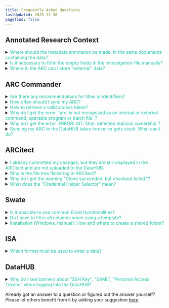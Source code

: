 ```yaml
---
title: Frequently Asked Questions
lastUpdated: 2023-11-30
pagefind: false
---
```



## Annotated Research Context

<details><summary><span style="color: #1fc2a7">
Where should the metadata annotation be made. In the same documents containing the data? 
</summary>

No. The metadata describing the data is collected in a separate xlsx-file &ndash; called `isa.assay.xlsx` &ndash; that resides in the parent folder of the dataset.

</details>

<details><summary><span style="color: #1fc2a7">
Is it necessary to fill in the empty fields in the investigation-file manually? 
</summary>

No. Although it is possible to fill out the workbook manually, we recommend using [ARC Commander](/nfdi4plants.knowledgebase/arc-commander) or [ARCitect](/nfdi4plants.knowledgebase/arcitect) to add this metadata.

</details>

<details><summary><span style="color: #1fc2a7">
Where in the ARC can I store "external" data? 
</summary>

Research projects rarely start out of the blue. Rather every project builds on previous findings and published datasets.
To properly re-use and reference such a dataset, we recommend to add a `study` to your ARC. Every study by default comes with four parts:

```
└── <StudyName>
    ├── README.md
    ├── isa.study.xlsx
    ├── protocols
    └── resources
```

- In the `resources` directory you can add the data (e.g. supplemental data files)
- In the `protocols` directory you can add notes on how you retrieved the data and from where.
- The study is registered in your ARC's `isa.investigation.xlsx`, which includes a section "STUDY PUBLICATIONS" for every study. Here, you can add publication details (author, DOI, etc.) about the external data source.

</details>

## ARC Commander

<details><summary><span style="color: #1fc2a7">
Are there any recommendations for titles or identifiers?
</summary>

Avoid using spaces in the identifier. Use underscores and capital letters instead. There are no specific restrictions regarding the title. Although it is possible to fill in the workbook manually, we recommend using <a href="/nfdi4plants.knowledgebase/arc-commander">ARC Commander</a> to add this metadata.

</details>

<details><summary><span style="color: #1fc2a7">
How often should I sync my ARC?
</summary>

We would not want to recommend a fixed time interval (once every hour / day / week) for how often you ideally sync the ARC. In general, the more you work with your ARC, the more you add or update, annotate or analyze data, the more you will want to make sure these changes are saved. Consider the syncing as a way to backup your project's progress as well as an "undo button".

:bulb: For more details, check out the [Syncing Recommendations](/nfdi4plants.knowledgebase/git/git-syncing-recommendation)

</details>

<details><summary><span style="color: #1fc2a7">
How to retrieve a valid access token?
</summary>

Please follow the short instructions below.  

Alternatively, please visit <a href="https://github.com/nfdi4plants/arcCommander/discussions/157English">#157 in the ARC Commander repository's discussion section</a> for detailed instructions.  

Note: This also works for "arc get"  

___TLDR:___  

- Have a GitLab account (here: <a href="https://git.nfdi4plants.org/explore">DataPLANT DataHUB</a>)  
- Generate a personal GitLab access token (Preferences -> Access Tokens) (with API and read/write repository)  
- Copy token string  
- Clone a GitLab repo with adjusted address (one for which you have the respective access rights):  

```bash
git clone https://oauth2:TOKENSTRING@git.nfdi4plants.org/abc/xyz  
```

In case you created a <i>project access token</i> instead of a <i>personal access token</i>, a <a href="https://docs.gitlab.com/ee/user/project/settings/project_access_tokens.html#bot-users-for-projects">GitLab bot</a> will join your project as a member.  
Please note that this is supportive and not a “negative” bot in case you are not familiar with this. (Thanks to <a href="https://github.com/Zerskk">@Zerskk</a> and <a href="https://github.com/j-bauer">@j-bauer</a> for providing the background knowledge on this.)  

However, for the steps above, you want to create a <b>personal access token</b>.  

</details>

<details><summary><span style="color: #1fc2a7">
Why do I get the error `'arc' is not recognized as an internal or external command, operable program or batch file.`?
</summary>

Your machine cannot find your ARC commander executable. Possible reasons are that you have not yet installed the ARC commander or that the `arc` executable was not added to your path. 

Please carefully retry the [ARC Commander setup](/nfdi4plants.knowledgebase/arc-commander/installation). 

If this does not do the trick, please follow these steps towards debugging (on Windows): 

1. Open the command prompt (cmd) or powershell in the folder (e.g. `C:\Programs\ArcCommander`) where you stored the ARC Commander program (e.g. arc.exe). If `arc --version` shows the version, the executable is intact. 
2. Next, execute `path` to check wether the folder (e.g. `C:\Programs\ArcCommander`) appears in your path.
3. Adapt the user's path (not admin)
   
:bulb: If you do not have admin rights on the computer, please open the settings "Edit environment variables for your account" and follow steps described in the [ARC Commander setup](/nfdi4plants.knowledgebase/arc-commander/installation).

</details>

<details><summary><span style="color: #1fc2a7">
Why do I get the error `ERROR: GIT: fatal: detected dubious ownership`?
</summary>

This error occurs when working on a mounted network drive (Fileshare, File Server, NAS). Very simplified: the user on the computer and the owner of the network drive differ and git tries to safe you from working in a folder you do not own. 

You can circumvent this error by adding **all directories** to your list of safe directories via the following command: 

```bash
git config --global --add safe.directory *
```

This might however pose a safety risk. Please read the details here: https://www.git-scm.com/docs/git-config#Documentation/git-config.txt-safedirectory

</details>

<details><summary><span style="color: #1fc2a7">
Syncing my ARC to the DataHUB takes forever or gets stuck. What can I do?
</summary>

This is likely due to handling a big volume of data. 

Solution: Increase git's http post buffer

Execute the following command in your command line:

```
git config --global http.postBuffer 524288000
```

- 500 MB: 524288000
- 1 GB: 1048576000
- 2 GB: 2097152000

source: https://stackoverflow.com/questions/6887228/git-hangs-while-writing-objects

</details>

## ARCitect

<details>
<summary><span style="color: #1fc2a7">
I already committed my changes, but they are still displayed in the ARCitect and are not uploaded to the DataHUB.
</summary>

Sometimes, the ARCitect does not "accept" a commit or when writing a commit message and hitting the "commit" button the changes are still displayed. You can try the following:

1. Close all windows (e.g. windows explorer) and files (in particular Excel workbooks) related to the ARC
2. Try to commit again.

:bulb: In general, we recommend to close all isa.investigation.xlsx, isa.study.xlsx and isa.assay.xlsx workbooks when working on your ARC using ARCitect.

</details>

<details>
<summary><span style="color: #1fc2a7">
Why is the file tree flickering in ARCitect?
</summary>

So far we only saw this bug on macOS with ARCs stored in a folder that is watched and synced by iCloud (typically the `Desktop` and `Documents` folder and sub-folders). Please store your ARCs in folders outside iCloud.

</details>

<details>
<summary><span style="color: #1fc2a7">
Why do I get the warning "Clone succeeded, but checkout failed."?
</summary>

This warning is likely due to an issue with your Git or Git LFS installation.
If you see this error, when using ARCitect (version ≥ 0.0.21) under Windows or Linux, please let us know via e.g. helpdesk.

On macOS ARCitect's git dependency is not yet in place.
Please follow [this workaround](https://github.com/nfdi4plants/ARCitect/discussions/88).

</details>

<details>
<summary><span style="color: #1fc2a7">
What does the "Credential Helper Selector" mean?
</summary>

During ARCitect login, Windows asks you wether you want to use a "Credential Helper". This can be used to store your DataHUB credentials. You do not need this for ARCitect to work. You can choose "no helper" or "manager" and tick the check box "always use this from now on" to avoid the popup in the future.

</details>

## Swate

<details><summary><span style="color: #1fc2a7">
Is it possible to use common Excel functionalities?
</summary>

Yes. In fact, this is one of the reasons why we decided to embed Swate within Excel, as it allows users to continue using the Excel functionality they are accustomed to.

</details>

<details><summary><span style="color: #1fc2a7">
Do I have to fill in all columns when using a template?
</summary>

No. However, if you want to submit your data to a <a href="https://nfdi4plants.org/nfdi4plants.knowledgebase/docs/fundamentals/PublicDataRepositories.html">public data repository</a>, these will require specific metadata. For this purpose we provide the corresponding templates helping you to annotate your data accordingly.

</details>
<details><summary><span style="color: #1fc2a7">
Installation (Windows, manual): How and where to create a shared folder?
</summary>

Wherever you created your <b>folder-to-be-shared</b> according to <a href="https://nfdi4plants.org/nfdi4plants.knowledgebase/docs/SwateManual/swate_installation_desktop-win-manually.html">these instructions</a>, you need to have the right to <a href="https://learn.microsoft.com/en-us/office/dev/add-ins/testing/create-a-network-shared-folder-catalog-for-task-pane-and-content-add-ins#share-a-folder">share a folder</a> at this particular location.  

This might not be possible at <span style="background-color: grey">'C:\folder-to-be-shared'</span> but, when you go one level down, into <span style="background-color: grey">'Users'</span>, <span style="background-color:grey">'C:\Users\folder-to-be-shared'</span> might be sharable. You can share a folder when the <span style="background-color:grey">'Sharing'</span> tab is shown next to the <span style="background-color:grey">'General'</span> tab in the properties dialog window (right click on the <b>folder-to-be-shared</b>, select 'properties').  

When you created a <b>folder-to-be-shared</b>, placed the latest manifest(s) from the zip-extracted <a href="https://github.com/nfdi4plants/Swate/blob/developer/.assets/swate-win.zip?raw=true">download</a> into it (<span style="background-color:grey">'core_manifest.xml'</span>, and optional: <span style="background-color:grey">'experts_manifest.xml'</span>), finished <a href="https://learn.microsoft.com/en-us/office/dev/add-ins/testing/create-a-network-shared-folder-catalog-for-task-pane-and-content-add-ins#share-a-folder">these steps</a> and continue with <a href="https://learn.microsoft.com/en-us/office/dev/add-ins/testing/create-a-network-shared-folder-catalog-for-task-pane-and-content-add-ins#configure-the-trust-manually">these steps</a> in Excel, you should be ready to dive into Swate. - Enjoy 🚀

</details>

## ISA

<details><summary><span style="color: #1fc2a7">
Which format must be used to enter a date?
</summary>

String formatted as ISO8601 date: YYYY-MM-DD

</details>

## DataHUB

<details><summary><span style="color: #1fc2a7">
Why do I see banners about "SSH Key", "SAML", "Personal Access Tokens" when logging into the DataHUB?
</summary>

After login to the DataHUB you see the following banners

![](@images/datahub/datahub-banner-token.png)


If you use DataPLANT tools (ARCitect or ARC commander) to sync your ARC with the DataHUB, you can safely ignore them and click "Don't show again".

</details>


Already got an answer to a question or figured out the answer yourself? Please let others benefit from it by adding your suggestion [here](https://github.com/nfdi4plants/nfdi4plants.knowledgebase/issues/new?assignees=CMR248&labels=FAQ&projects=&template=contribution-to-the-faq-section.md&title=%5BFAQ%5D).
